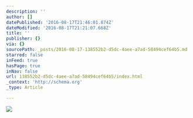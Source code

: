 ```yaml
---
description: ''
author: []
datePublished: '2016-08-17T21:46:01.874Z'
dateModified: '2016-08-17T21:21:07.668Z'
title: ''
publisher: {}
via: {}
sourcePath: _posts/2016-08-17-138552b2-d5dc-4aee-a7ad-58494cef64b5.md
starred: false
inFeed: true
hasPage: true
inNav: false
url: 138552b2-d5dc-4aee-a7ad-58494cef64b5/index.html
_context: 'http://schema.org'
_type: Article

---
```

![](https://the-grid-user-content.s3-us-west-2.amazonaws.com/e4fc9faf-45c0-43ec-8499-77df60a184b9.jpg)